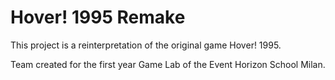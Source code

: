 # Hover! 1995 Remake

This project is a reinterpretation of the original game Hover! 1995.

Team created for the first year Game Lab of the Event Horizon School Milan.
